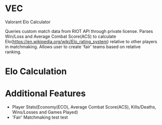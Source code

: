 # VEC

Valorant Elo Calculator

Queries custom match data from RIOT API through private license.
Parses Win/Loss and Average Combat Score(ACS) to calculate Elo(https://en.wikipedia.org/wiki/Elo_rating_system) relative to other players in matchmaking.
Allows user to create 'fair' teams based on relative ranking.

# Elo Calculation

# Additional Features

- Player Stats(Economy(ECO), Average Combat Score(ACS), Kills/Deaths, Wins/Losses and Games Played)
- 'Fair' Matchmaking
  test
  test
